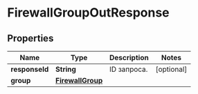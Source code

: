 

# FirewallGroupOutResponse


## Properties

| Name | Type | Description | Notes |
|------------ | ------------- | ------------- | -------------|
|**responseId** | **String** | ID запроса. |  [optional] |
|**group** | [**FirewallGroup**](FirewallGroup.md) |  |  |



